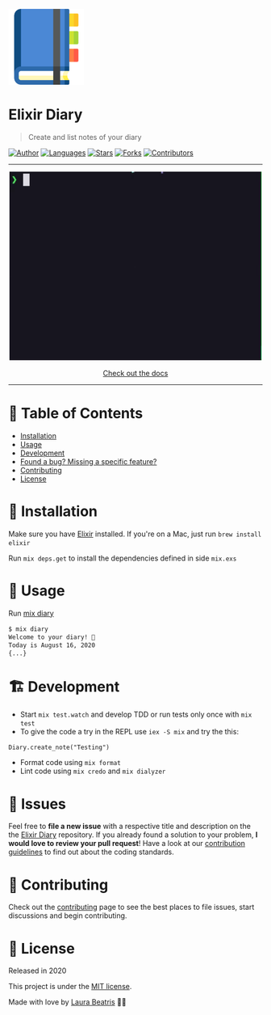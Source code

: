 <p align="left">
   <img src="./.github/docs/logo.png" width="150px"/>
</p>

# Elixir Diary

> Create and list notes of your diary 

[![Author](https://img.shields.io/badge/author-LauraBeatris-4B88D5?style=flat-square)](https://github.com/LauraBeatris)
[![Languages](https://img.shields.io/github/languages/count/LauraBeatris/elixir-diary?color=%234B88D5&style=flat-square)](#)
[![Stars](https://img.shields.io/github/stars/LauraBeatris/elixir-diary?color=4B88D5&style=flat-square)](https://github.com/LauraBeatris/elixir-diary/stargazers)
[![Forks](https://img.shields.io/github/forks/LauraBeatris/elixir-diary?color=%234B88D5&style=flat-square)](https://github.com/LauraBeatris/elixir-diary/network/members)
[![Contributors](https://img.shields.io/github/contributors/LauraBeatris/elixir-diary?color=4B88D5&style=flat-square)](https://github.com/LauraBeatris/elixir-diary/graphs/contributors)

---
<p align="center">
   <img src="./.github/docs/cli-example.gif" width="500"/>
</p>


<p align="center">
   <a href="https://laurabeatris.github.io/elixir-diary/Diary.html">Check out the docs</a>
</p>

---


# :pushpin: Table of Contents

* [Installation](#construction_worker-installation)
* [Usage](#pushpin-usage)
* [Development](#building_construction-development)
* [Found a bug? Missing a specific feature?](#bug-issues)
* [Contributing](#tada-contributing)
* [License](#closed_book-license)


# :construction_worker: Installation

Make sure you have [Elixir](https://elixir-lang.org/) installed. If you're on a Mac, just run ``brew install elixir``

Run ``mix deps.get`` to install the dependencies defined in side ``mix.exs``

# :pushpin: Usage

Run [mix diary](https://github.com/LauraBeatris/elixir-diary/blob/master/lib/mix/tasks/diary.ex)

```
$ mix diary
Welcome to your diary! 📖
Today is August 16, 2020
{...}
```

# :building_construction:	Development

- Start ``mix test.watch`` and develop TDD or run tests only once with ``mix test``
- To give the code a try in the REPL use ``iex -S mix`` and try the this:

```
Diary.create_note("Testing")
```

- Format code using ``mix format``
- Lint code using ``mix credo`` and ``mix dialyzer``

# :bug: Issues

Feel free to **file a new issue** with a respective title and description on the the [Elixir Diary](https://github.com/LauraBeatris/elixir-diary/issues) repository. If you already found a solution to your problem, **I would love to review your pull request**! Have a look at our [contribution guidelines](https://github.com/LauraBeatris/elixir-diary/blob/master/CONTRIBUTING.md) to find out about the coding standards.

# :tada: Contributing

Check out the [contributing](https://github.com/LauraBeatris/elixir-diary/blob/master/CONTRIBUTING.md) page to see the best places to file issues, start discussions and begin contributing.

# :closed_book: License

Released in 2020

This project is under the [MIT license](https://github.com/LauraBeatris/elixir-diary/master/LICENSE).

Made with love by [Laura Beatris](https://github.com/LauraBeatris) 💜🚀
